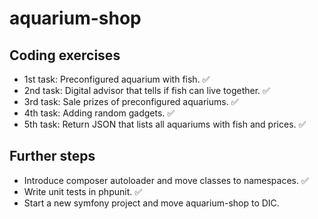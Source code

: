 # aquarium-shop

## Coding exercises

- 1st task: Preconfigured aquarium with fish. :white_check_mark:
- 2nd task: Digital advisor that tells if fish can live together. :white_check_mark:
- 3rd task: Sale prizes of preconfigured aquariums. :white_check_mark:
- 4th task: Adding random gadgets. :white_check_mark:
- 5th task: Return JSON that lists all aquariums with fish and prices. :white_check_mark:

## Further steps
- Introduce composer autoloader and move classes to namespaces. :white_check_mark:
- Write unit tests in phpunit. :white_check_mark:
- Start a new symfony project and move aquarium-shop to DIC.
